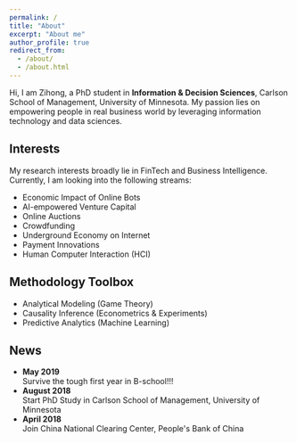 ```yaml
---
permalink: /
title: "About"
excerpt: "About me"
author_profile: true
redirect_from: 
  - /about/
  - /about.html
---
```


Hi, I am Zihong, a PhD student in **Information & Decision Sciences**, Carlson School of Management, University of Minnesota. My passion lies on 
empowering people in real business world by leveraging information technology and data sciences.<br>

## Interests
My research interests broadly lie in FinTech and Business Intelligence. Currently, I am looking into the following streams:
* Economic Impact of Online Bots 
* AI-empowered Venture Capital
* Online Auctions 
* Crowdfunding
* Underground Economy on Internet 
* Payment Innovations
* Human Computer Interaction (HCI)

## Methodology Toolbox
* Analytical Modeling (Game Theory)
* Causality Inference (Econometrics & Experiments)
* Predictive Analytics (Machine Learning)

## News
* **May 2019**
    <br> Survive the tough first year in B-school!!!
* **August 2018** 
    <br> Start PhD Study in Carlson School of Management, University of Minnesota
* **April 2018** 
    <br> Join China National Clearing Center, People's Bank of China
  
  